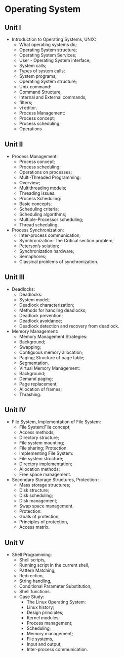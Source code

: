 # Operating System

## Unit I

- Introduction to Operating Systems, UNIX: 
  - What operating systems do;
  - Operating System structure; 
  - Operating System Services; 
  - User - Operating System interface; 
  - System calls; 
  - Types of system calls; 
  - System programs;
  - Operating System structure; 
  - Unix command: 
  - Command Structure, 
  - Internal and External commands, 
  - filters; 
  - vi editor.
  - Process Management: 
  - Process concept; 
  - Process scheduling; 
  - Operations

## Unit II

- Process Management: 
  - Process concept; 
  - Process scheduling; 
  - Operations on processes; 
  - Multi-Threaded Programming: 
  - Overview; 
  - Multithreading models; 
  - Threading issues. 
  - Process Scheduling: 
  - Basic concepts; 
  - Scheduling criteria; 
  - Scheduling algorithms; 
  - Multiple-Processor scheduling; 
  - Thread scheduling.
- Process Synchronization: 
  - Inter-process communication; 
  - Synchronization: The Critical section problem; 
  - Peterson’s solution; 
  - Synchronization hardware; 
  - Semaphores; 
  - Classical problems of synchronization.

## Unit III

- Deadlocks: 
  - Deadlocks: 
  - System model; 
  - Deadlock characterization; 
  - Methods for handling deadlocks;
  - Deadlock prevention; 
  - Deadlock avoidance; 
  - Deadlock detection and recovery from deadlock. 
- Memory Management: 
  - Memory Management Strategies: 
  - Background; 
  - Swapping; 
  - Contiguous memory allocation; 
  - Paging; Structure of page table; 
  - Segmentation. 
  - Virtual Memory Management: 
  - Background; 
  - Demand paging; 
  - Page replacement; 
  - Allocation of frames; 
  - Thrashing.

## Unit IV

- File System, Implementation of File System: 
  - File System:File concept; 
  - Access methods; 
  - Directory structure; 
  - File system mounting; 
  - File sharing; Protection. 
  - Implementing File System: 
  - File system structure; 
  - Directory implementation; 
  - Allocation methods; 
  - Free space management. 
- Secondary Storage Structures, Protection : 
  - Mass storage structures; 
  - Disk structure; 
  - Disk scheduling; 
  - Disk management; 
  - Swap space management. 
  - Protection: 
  - Goals of protection, 
  - Principles of protection, 
  - Access matrix.

## Unit V

- Shell Programming: 
  - Shell scripts, 
  - Running script in the current shell, 
  - Pattern Matching, 
  - Redirection, 
  - String handling, 
  - Conditional Parameter Substitution, 
  - Shell functions. 
  - Case Study: 
    - The Linux Operating System: 
    - Linux history; 
    - Design principles; 
    - Kernel modules; 
    - Process management; 
    - Scheduling; 
    - Memory management; 
    - File systems, 
    - Input and output; 
    - Inter-process communication. 


